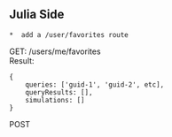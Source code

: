 ## Julia Side
	*  add a /user/favorites route        
GET:
    /users/me/favorites            
Result: 
```
{
    queries: ['guid-1', 'guid-2', etc],
    queryResults: [],
    simulations: []
}                       
```     
        
POST
    